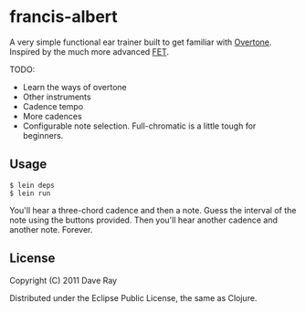 # francis-albert

A very simple functional ear trainer built to get familiar with [Overtone](). Inspired by the much more advanced [FET]().

TODO:

* Learn the ways of overtone
* Other instruments
* Cadence tempo
* More cadences
* Configurable note selection. Full-chromatic is a little tough for beginners.

## Usage

    $ lein deps
    $ lein run

You'll hear a three-chord cadence and then a note. Guess the interval of the note using the buttons provided. Then you'll hear another cadence and another note. Forever.

## License

Copyright (C) 2011 Dave Ray

Distributed under the Eclipse Public License, the same as Clojure.
